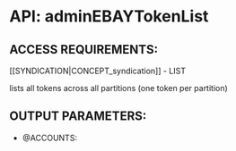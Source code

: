 # API: adminEBAYTokenList


## ACCESS REQUIREMENTS: ##
[[SYNDICATION|CONCEPT_syndication]] - LIST


lists all tokens across all partitions (one token per partition)

## OUTPUT PARAMETERS: ##
  * @ACCOUNTS: 
